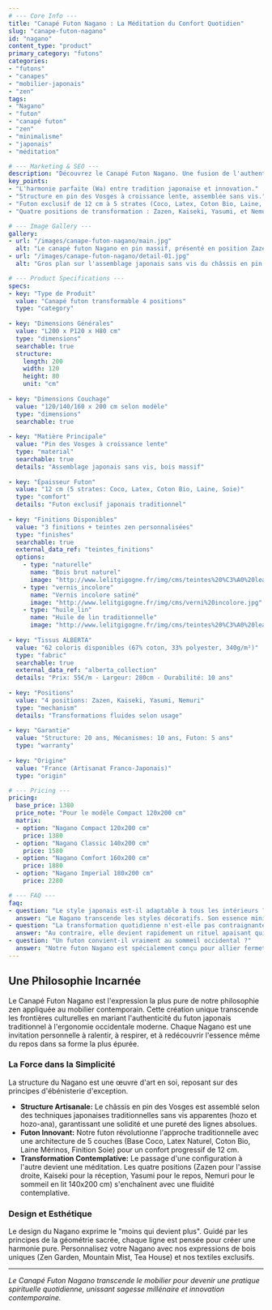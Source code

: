 ```yaml
---
# --- Core Info ---
title: "Canapé Futon Nagano : La Méditation du Confort Quotidien"
slug: "canape-futon-nagano"
id: "nagano"
content_type: "product"
primary_category: "futons"
categories:
- "futons"
- "canapes"
- "mobilier-japonais"
- "zen"
tags:
- "Nagano"
- "futon"
- "canapé futon"
- "zen"
- "minimalisme"
- "japonais"
- "méditation"

# --- Marketing & SEO ---
description: "Découvrez le Canapé Futon Nagano. Une fusion de l'authenticité du futon japonais traditionnel et de l'ergonomie moderne pour un repos épuré et sophistiqué."
key_points:
- "L'harmonie parfaite (Wa) entre tradition japonaise et innovation."
- "Structure en pin des Vosges à croissance lente, assemblée sans vis."
- "Futon exclusif de 12 cm à 5 strates (Coco, Latex, Coton Bio, Laine, Soie)."
- "Quatre positions de transformation : Zazen, Kaiseki, Yasumi, et Nemuri (lit)."

# --- Image Gallery ---
gallery:
- url: "/images/canape-futon-nagano/main.jpg"
  alt: "Le canapé futon Nagano en pin massif, présenté en position Zazen dans un intérieur minimaliste."
- url: "/images/canape-futon-nagano/detail-01.jpg"
  alt: "Gros plan sur l'assemblage japonais sans vis du châssis en pin du Nagano."

# --- Product Specifications ---
specs:
- key: "Type de Produit"
  value: "Canapé futon transformable 4 positions"
  type: "category"
  
- key: "Dimensions Générales"
  value: "L200 x P120 x H80 cm"
  type: "dimensions"
  searchable: true
  structure:
    length: 200
    width: 120
    height: 80
    unit: "cm"
    
- key: "Dimensions Couchage"
  value: "120/140/160 x 200 cm selon modèle"
  type: "dimensions"
  searchable: true
  
- key: "Matière Principale"
  value: "Pin des Vosges à croissance lente"
  type: "material"
  searchable: true
  details: "Assemblage japonais sans vis, bois massif"
  
- key: "Épaisseur Futon"
  value: "12 cm (5 strates: Coco, Latex, Coton Bio, Laine, Soie)"
  type: "comfort"
  details: "Futon exclusif japonais traditionnel"
  
- key: "Finitions Disponibles"
  value: "3 finitions + teintes zen personnalisées"
  type: "finishes"
  searchable: true
  external_data_ref: "teintes_finitions"
  options:
    - type: "naturelle"
      name: "Bois brut naturel"
      image: "http://www.lelitgigogne.fr/img/cms/teintes%20%C3%A0%20leau/naturel%20petit%20format.png"
    - type: "vernis_incolore"
      name: "Vernis incolore satiné"
      image: "http://www.lelitgigogne.fr/img/cms/verni%20incolore.jpg"
    - type: "huile_lin"
      name: "Huile de lin traditionnelle"
      image: "http://www.lelitgigogne.fr/img/cms/teintes%20%C3%A0%20leau/huil%C3%A9%20petit%20format.png"
      
- key: "Tissus ALBERTA"
  value: "62 coloris disponibles (67% coton, 33% polyester, 340g/m²)"
  type: "fabric"
  searchable: true
  external_data_ref: "alberta_collection"
  details: "Prix: 55€/m - Largeur: 280cm - Durabilité: 10 ans"
  
- key: "Positions"
  value: "4 positions: Zazen, Kaiseki, Yasumi, Nemuri"
  type: "mechanism"
  details: "Transformations fluides selon usage"
  
- key: "Garantie"
  value: "Structure: 20 ans, Mécanismes: 10 ans, Futon: 5 ans"
  type: "warranty"
  
- key: "Origine"
  value: "France (Artisanat Franco-Japonais)"
  type: "origin"

# --- Pricing ---
pricing:
  base_price: 1380
  price_note: "Pour le modèle Compact 120x200 cm"
  matrix:
  - option: "Nagano Compact 120x200 cm"
    price: 1380
  - option: "Nagano Classic 140x200 cm"
    price: 1580
  - option: "Nagano Comfort 160x200 cm"
    price: 1880
  - option: "Nagano Imperial 180x200 cm"
    price: 2280

# --- FAQ ---
faq:
- question: "Le style japonais est-il adaptable à tous les intérieurs ?"
  answer: "Le Nagano transcende les styles décoratifs. Son essence minimaliste s'harmonise naturellement avec tout environnement, apportant toujours une touche de sérénité."
- question: "La transformation quotidienne n'est-elle pas contraignante ?"
  answer: "Au contraire, elle devient rapidement un rituel apaisant qui marque les transitions de la journée. Nos utilisateurs rapportent que ce geste conscient améliore leur présence au quotidien."
- question: "Un futon convient-il vraiment au sommeil occidental ?"
  answer: "Notre futon Nagano est spécialement conçu pour allier fermeté traditionnelle et confort moderne. La période d'adaptation de 2-3 semaines révèle ensuite des bienfaits durables sur la qualité du sommeil."
---
```


## Une Philosophie Incarnée

Le Canapé Futon Nagano est l'expression la plus pure de notre philosophie zen appliquée au mobilier contemporain. Cette création unique transcende les frontières culturelles en mariant l'authenticité du futon japonais traditionnel à l'ergonomie occidentale moderne. Chaque Nagano est une invitation personnelle à ralentir, à respirer, et à redécouvrir l'essence même du repos dans sa forme la plus épurée.

### La Force dans la Simplicité

La structure du Nagano est une œuvre d'art en soi, reposant sur des principes d'ébénisterie d'exception.

- **Structure Artisanale:** Le châssis en pin des Vosges est assemblé selon des techniques japonaises traditionnelles sans vis apparentes (hozo et hozo-ana), garantissant une solidité et une pureté des lignes absolues.
- **Futon Innovant:** Notre futon révolutionne l'approche traditionnelle avec une architecture de 5 couches (Base Coco, Latex Naturel, Coton Bio, Laine Mérinos, Finition Soie) pour un confort progressif de 12 cm.
- **Transformation Contemplative:** Le passage d'une configuration à l'autre devient une méditation. Les quatre positions (Zazen pour l'assise droite, Kaiseki pour la réception, Yasumi pour le repos, Nemuri pour le sommeil en lit 140x200 cm) s'enchaînent avec une fluidité contemplative.

### Design et Esthétique

Le design du Nagano exprime le "moins qui devient plus". Guidé par les principes de la géométrie sacrée, chaque ligne est pensée pour créer une harmonie pure. Personnalisez votre Nagano avec nos expressions de bois uniques (Zen Garden, Mountain Mist, Tea House) et nos textiles exclusifs.


---
_Le Canapé Futon Nagano transcende le mobilier pour devenir une pratique spirituelle quotidienne, unissant sagesse millénaire et innovation contemporaine._